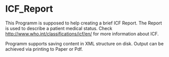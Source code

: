ICF_Report
==========
This Programm is supposed to help creating a brief ICF Report. The Report is used to 
describe a patient medical status.
Check http://www.who.int/classifications/icf/en/ for more information about ICF.

Programm supports saving content in XML structure on disk.
Output can be achieved via printing to Paper or Pdf.
